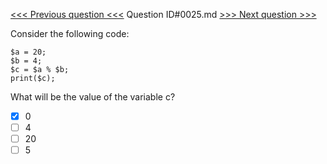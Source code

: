 [<<< Previous question <<<](0024.md)  Question ID#0025.md  [>>> Next question >>>](0026.md) 

Consider the following code:
```[object Object]
$a = 20;
$b = 4;
$c = $a % $b;
print($c);
```
What will be the value of the variable c?

- [x] 0
- [ ] 4
- [ ] 20
- [ ] 5
